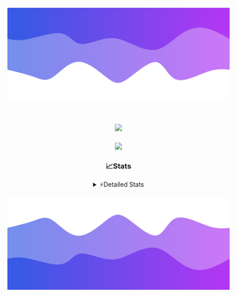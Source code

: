 ![Header](./header.png)
<div align="center">

<h1 align="center">
  <a href="https://git.io/typing-svg">
    <img src="https://readme-typing-svg.herokuapp.com/?lines=Hello,+There!+%F0%9F%91%8B;This+is+chicho.;Owner+on+Ocean;&center=true&size=25">
  </a>
</h1>
  
<p align="center">
  <img src="https://lanyard.cnrad.dev/api/852683595378196480" />
</p>

### 📈Stats
<details>
    <summary> ⚡Detailed Stats</summary>
    <br/>

<!--START_SECTION:waka-->
![Code Time](http://img.shields.io/badge/Code%20Time-773%20hrs%208%20mins-blue)

![Profile Views](http://img.shields.io/badge/Profile%20Views-2-blue)

**🐱 My GitHub Data** 

> 📦 76.6 kB Used in GitHub's Storage 
 > 
> 🏆 29 Contributions in the Year 2024
 > 
> 🚫 Not Opted to Hire
 > 
> 📜 15 Public Repositories 
 > 
> 🔑 9 Private Repositories 
 > 
**I'm a Night 🦉** 

```text
🌞 Morning                22 commits          █░░░░░░░░░░░░░░░░░░░░░░░░   05.54 % 
🌆 Daytime                55 commits          ███░░░░░░░░░░░░░░░░░░░░░░   13.85 % 
🌃 Evening                172 commits         ███████████░░░░░░░░░░░░░░   43.32 % 
🌙 Night                  148 commits         █████████░░░░░░░░░░░░░░░░   37.28 % 
```
📅 **I'm Most Productive on Tuesday** 

```text
Monday                   24 commits          ██░░░░░░░░░░░░░░░░░░░░░░░   06.05 % 
Tuesday                  108 commits         ███████░░░░░░░░░░░░░░░░░░   27.20 % 
Wednesday                80 commits          █████░░░░░░░░░░░░░░░░░░░░   20.15 % 
Thursday                 56 commits          ████░░░░░░░░░░░░░░░░░░░░░   14.11 % 
Friday                   42 commits          ███░░░░░░░░░░░░░░░░░░░░░░   10.58 % 
Saturday                 34 commits          ██░░░░░░░░░░░░░░░░░░░░░░░   08.56 % 
Sunday                   53 commits          ███░░░░░░░░░░░░░░░░░░░░░░   13.35 % 
```


📊 **This Week I Spent My Time On** 

```text
🕑︎ Time Zone: America/Argentina/Buenos_Aires

💬 Programming Languages: 
JavaScript               2 hrs 25 mins       ████████░░░░░░░░░░░░░░░░░   33.90 % 
HTML                     2 hrs               ███████░░░░░░░░░░░░░░░░░░   27.94 % 
TypeScript               56 mins             ███░░░░░░░░░░░░░░░░░░░░░░   13.11 % 
CSS                      31 mins             ██░░░░░░░░░░░░░░░░░░░░░░░   07.34 % 
Python                   30 mins             ██░░░░░░░░░░░░░░░░░░░░░░░   07.06 % 

🔥 Editors: 
VS Code                  7 hrs 10 mins       █████████████████████████   100.00 % 

🐱‍💻 Projects: 
amparar                  2 hrs 14 mins       ████████░░░░░░░░░░░░░░░░░   31.16 % 
Unknown Project          1 hr 57 mins        ███████░░░░░░░░░░░░░░░░░░   27.28 % 
test2                    1 hr 32 mins        █████░░░░░░░░░░░░░░░░░░░░   21.47 % 
cars                     1 hr 18 mins        █████░░░░░░░░░░░░░░░░░░░░   18.19 % 
test                     8 mins              ░░░░░░░░░░░░░░░░░░░░░░░░░   01.89 % 

💻 Operating System: 
Windows                  5 hrs 23 mins       ███████████████████░░░░░░   75.13 % 
Mac                      1 hr 47 mins        ██████░░░░░░░░░░░░░░░░░░░   24.87 % 
```

**I Mostly Code in JavaScript** 

```text
JavaScript               8 repos             ██████░░░░░░░░░░░░░░░░░░░   25.81 % 
HTML                     7 repos             ██████░░░░░░░░░░░░░░░░░░░   22.58 % 
C#                       2 repos             ██░░░░░░░░░░░░░░░░░░░░░░░   06.45 % 
TypeScript               1 repo              █░░░░░░░░░░░░░░░░░░░░░░░░   03.23 % 
SCSS                     1 repo              █░░░░░░░░░░░░░░░░░░░░░░░░   03.23 % 
```




 Last Updated on 14/07/2024 17:19:22 UTC
<!--END_SECTION:waka-->
</details>

![Footer](./footer.png)
